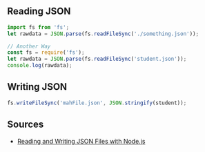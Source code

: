 ## Reading JSON

``` javascript
import fs from 'fs';
let rawdata = JSON.parse(fs.readFileSync('./something.json'));

// Another Way
const fs = require('fs');
let rawdata = JSON.parse(fs.readFileSync('student.json'));
console.log(rawdata);
```

## Writing JSON

``` javascript
fs.writeFileSync('mahFile.json', JSON.stringify(student));
```

## Sources

* [Reading and Writing JSON Files with Node.js](https://stackabuse.com/reading-and-writing-json-files-with-node-js/)
